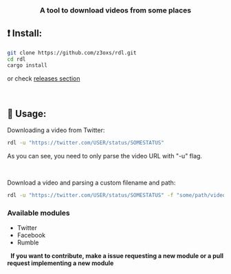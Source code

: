 <div align="center">
    <h3>A tool to download videos from some places</h3>
</div>

## ❗️ Install:
```bash
git clone https://github.com/z3oxs/rdl.git
cd rdl
cargo install
```

or check [releases section](https://github.com/z3oxs/rdl/releases/tag/v0.1.0)

&nbsp;
## 🚀 Usage:
Downloading a video from Twitter:
```bash
rdl -u "https://twitter.com/USER/status/SOMESTATUS"
```

As you can see, you need to only parse the video URL with "-u" flag.

&nbsp;

Download a video and parsing a custom filename and path:
```bash
rdl -u "https://twitter.com/USER/status/SOMESTATUS" -f "some/path/video.mp4"
```

### Available modules
- Twitter
- Facebook
- Rumble

&nbsp;
**If you want to contribute, make a issue requesting a new module or a pull request implementing a new module**
